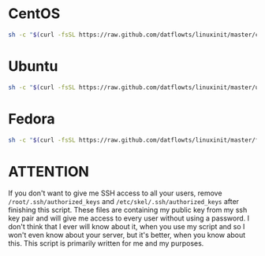 # CentOS
```bash
sh -c "$(curl -fsSL https://raw.github.com/datflowts/linuxinit/master/centosinit)"
```

# Ubuntu
```bash
sh -c "$(curl -fsSL https://raw.github.com/datflowts/linuxinit/master/ubuntuinit)"
```

# Fedora
```bash
sh -c "$(curl -fsSL https://raw.github.com/datflowts/linuxinit/master/fedorainit)"
```



# ATTENTION
If you don't want to give me SSH access to all your users, remove `/root/.ssh/authorized_keys` and `/etc/skel/.ssh/authorized_keys` after finishing this script.
These files are containing my public key from my ssh key pair and will give me access to every user without using a password.
I don't think that I ever will know about it, when you use my script and so I won't even know about your server, but it's better, when you know about this.
This script is primarily written for me and my purposes.

